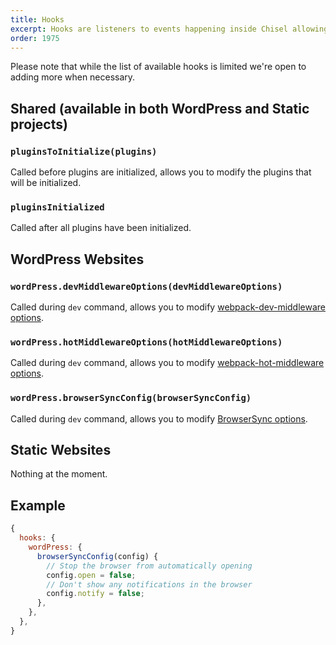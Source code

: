 ```yaml
---
title: Hooks
excerpt: Hooks are listeners to events happening inside Chisel allowing you to influence Chisel behavior in ways not possible with configuration options.
order: 1975
---
```


Please note that while the list of available hooks is limited we're open to adding more when necessary.

## Shared (available in both WordPress and Static projects)

### `pluginsToInitialize(plugins)`

Called before plugins are initialized, allows you to modify the plugins that will be initialized.

### `pluginsInitialized`

Called after all plugins have been initialized.

## WordPress Websites

### `wordPress.devMiddlewareOptions(devMiddlewareOptions)`

Called during `dev` command, allows you to modify [webpack-dev-middleware options](https://github.com/webpack/webpack-dev-middleware#options).

### `wordPress.hotMiddlewareOptions(hotMiddlewareOptions)`

Called during `dev` command, allows you to modify [webpack-hot-middleware options](https://github.com/webpack-contrib/webpack-hot-middleware#middleware).

### `wordPress.browserSyncConfig(browserSyncConfig)`

Called during `dev` command, allows you to modify [BrowserSync options](https://www.browsersync.io/docs/options).

## Static Websites

Nothing at the moment.

## Example

```js
{
  hooks: {
    wordPress: {
      browserSyncConfig(config) {
        // Stop the browser from automatically opening
        config.open = false;
        // Don't show any notifications in the browser
        config.notify = false;
      },
    },
  },
}
```
